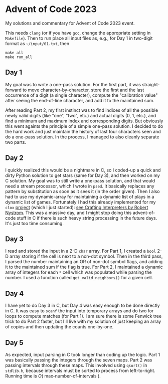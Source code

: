 # Advent of Code 2023
My solutions and commentary for Advent of Code 2023 event.

This needs `clang` (or if you have `gcc`, change the appropriate setting in `Makefile`). Then to run place all input files as, e.g., for Day 1 in two-digit format as `~/input/01.txt`, then

```
make all
make run_all
```

## Day 1

My goal was to write a one-pass solution.  For the first part, it was straight-forward to move character-by-character, store the first and the last occurrence of a digit (a single character), compute the "calibration value" after seeing the end-of-line character, and add it to the maintained sum.

After reading Part 2, my first instinct was to find indices of all the possible newly valid digits (like "one", "two", etc.) and actual digits (0, 1, etc.), and find a minimum and maximum index and corresponding digits.  But obviously this went againts the principle of a simple one-pass solution.  I decided to do the hard work and just maintain the history of last four characters seen and do a one-pass solution.  In the process, I managed to also cleanly separate two parts.

## Day 2

I quickly realized this would be a nightmare in C, so I coded-up a quick and dirty Python solution to get stars (same for Day 3), and then worked on my C solution.  My goal was to still write a one-pass solution, and that would need a stream processor, which I wrote in `psed`.  It basically replaces any pattern by substitution as soon as it sees it (in the order given).  Then I also had to use my dynamic-array for maintaining a dynamic list of plays in a dynamic list of games.  Fortunately I had this already implemented for my `clox` [project](https://github.com/sagark4/clox) (which I just started): [see Crafting Interpreters by Robert Nystrom](https://craftinginterpreters.com/contents.html).  This was a massive day, and I might stop doing this advent-of-code stuff in C if there is such heavy string processing in the future days.  It's just too time consuming.

## Day 3

I read and stored the input in a 2-D `char` array.  For Part 1, I created a `bool` 2-D array storing if the cell is next to a non-dot symbol.  Then in the third pass, I parsed the number maintaining an OR of non-dot symbol flags, and adding it to the maintained sum if the flag is true.  For Part 2, I maintained a dynamic array of integers for each `*` cell which was populated while parsing the number.  I used a function called `get_valid_neighbors()` for a given cell.

## Day 4

I have yet to do Day 3 in C, but Day 4 was easy enough to be done directly in C.  It was easy to `scanf` the input into temporary arrays and do two for loops to compute matches (for Part 1).  I am sure there is some Fenwick tree trick to do Part 2 faster, but I'll live with my solution of just keeping an array of copies and then updating the counts one-by-one.

## Day 5

As expected, input parsing in C took longer than coding up the logic.  Part 1 was basically passing the integers through the seven maps.  Part 2 was passing intervals through these maps.  This involved using `qsort()` in `stdlib.h`, because intervals must be sorted to process from left-to-right.  Running time is $O($ max-number-of-intervals $)$.
